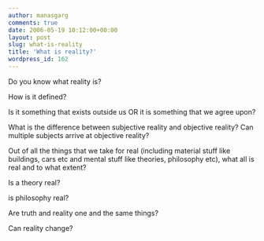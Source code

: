 ```yaml
---
author: manasgarg
comments: true
date: 2006-05-19 10:12:00+00:00
layout: post
slug: what-is-reality
title: 'What is reality?'
wordpress_id: 162
---
```


Do you know what reality is?  

How is it defined?  

Is it something that exists outside us OR it is something that we agree upon?  

What is the difference between subjective reality and objective reality? Can multiple subjects arrive at objective reality?  

Out of all the things that we take for real (including material stuff like buildings, cars etc and mental stuff like theories, philosophy etc), what all is real and to what extent?  

Is a theory real?  

is philosophy real?  

Are truth and reality one and the same things?  

Can reality change?
